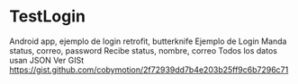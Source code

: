# TestLogin
Android app, ejemplo de login retrofit, butterknife
Ejemplo de Login 
Manda status, correo, password
Recibe status, nombre, correo
Todos los datos usan JSON 
Ver GISt
https://gist.github.com/cobymotion/2f72939dd7b4e203b25ff9c6b7296c71
